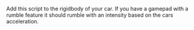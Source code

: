 Add this script to the rigidbody of your car. If you have a gamepad with a rumble feature it should rumble with an intensity based on the cars acceleration.
